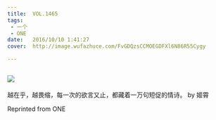 ```yaml
---
title:	VOL.1465
tags:
 - 一个
 - ONE
date:	2016/10/10 1:41:27
cover:	http://image.wufazhuce.com/FvGDQzsCCMOEGDFXl6N86R55Cygy

---
```

![](http://image.wufazhuce.com/FvGDQzsCCMOEGDFXl6N86R55Cygy)
---

越在乎，越畏缩，每一次的欲言又止，都藏着一万句短促的情诗。 by 姬霄
 
Reprinted from ONE
